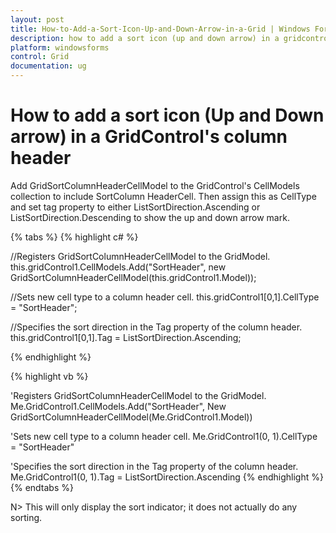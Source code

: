 ```yaml
---
layout: post
title: How-to-Add-a-Sort-Icon-Up-and-Down-Arrow-in-a-Grid | Windows Forms | Syncfusion
description: how to add a sort icon (up and down arrow) in a gridcontrol's column header
platform: windowsforms
control: Grid
documentation: ug
---
```


# How to add a sort icon (Up and Down arrow) in a GridControl's column header

Add GridSortColumnHeaderCellModel to the GridControl's CellModels collection to include SortColumn HeaderCell. Then assign this as CellType and set tag property to either ListSortDirection.Ascending or ListSortDirection.Descending to show the up and down arrow mark.

{% tabs %}
{% highlight c# %}

//Registers GridSortColumnHeaderCellModel to the GridModel. 
this.gridControl1.CellModels.Add("SortHeader", new GridSortColumnHeaderCellModel(this.gridControl1.Model));

//Sets new cell type to a column header cell.
this.gridControl1[0,1].CellType = "SortHeader";

//Specifies the sort direction in the Tag property of the column header.
this.gridControl1[0,1].Tag = ListSortDirection.Ascending;

{% endhighlight  %}

{% highlight vb %}

'Registers GridSortColumnHeaderCellModel to the GridModel. 
Me.GridControl1.CellModels.Add("SortHeader", New GridSortColumnHeaderCellModel(Me.GridControl1.Model))

'Sets new cell type to a column header cell.
Me.GridControl1(0, 1).CellType = "SortHeader"

'Specifies the sort direction in the Tag property of the column header.
Me.GridControl1(0, 1).Tag = ListSortDirection.Ascending
{% endhighlight  %}
{% endtabs %}

N> This will only display the sort indicator; it does not actually do any sorting.

